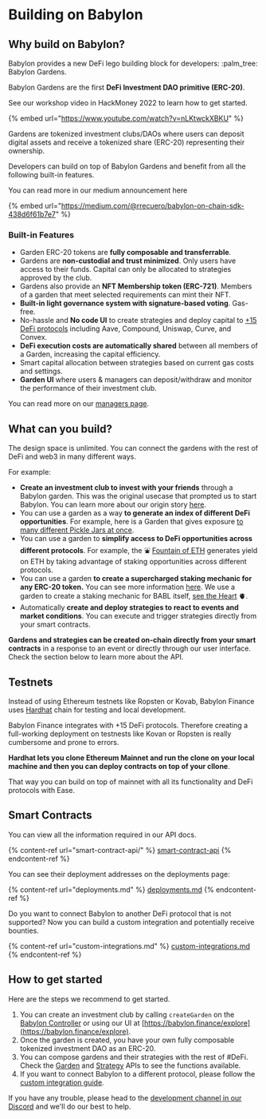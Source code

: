 # Building on Babylon

## Why build on Babylon?

Babylon provides a new DeFi lego building block for developers: :palm\_tree: Babylon Gardens.

Babylon Gardens are the first **DeFi Investment DAO primitive (ERC-20)**.

See our workshop video in HackMoney 2022 to learn how to get started.

{% embed url="https://www.youtube.com/watch?v=nLKtwckXBKU" %}

Gardens are tokenized investment clubs/DAOs where users can deposit digital assets and receive a tokenized share (ERC-20) representing their ownership.

Developers can build on top of Babylon Gardens and benefit from all the following built-in features.

You can read more in our medium announcement here

{% embed url="https://medium.com/@rrecuero/babylon-on-chain-sdk-438d6f61b7e7" %}

### Built-in Features

* Garden ERC-20 tokens are **fully composable and transferrable**.
* Gardens are **non-custodial and trust minimized**. Only users have access to their funds. Capital can only be allocated to strategies approved by the club.
* Gardens also provide an **NFT Membership token (ERC-721)**. Members of a garden that meet selected requirements can mint their NFT.
* **Built-in light governance system with signature-based voting**. Gas-free.
* No-hassle and **No code UI** to create strategies and deploy capital to [+15 DeFi protocols](../protocol/integrations.md) including Aave, Compound, Uniswap, Curve, and Convex.
* **DeFi execution costs are automatically shared** between all members of a Garden, increasing the capital efficiency.
* Smart capital allocation between strategies based on current gas costs and settings.
* **Garden UI** where users & managers can deposit/withdraw and monitor the performance of their investment club.

You can read more on our [managers page](https://www.babylon.finance/managers).

## What can you build?

The design space is unlimited. You can connect the gardens with the rest of DeFi and web3 in many different ways.&#x20;

For example:

* **Create an investment club to invest with your friends** through a Babylon garden. This was the original usecase that prompted us to start Babylon. You can learn more about our origin story [here](https://www.youtube.com/watch?v=Cn-GKRwB9wc).
* You can use a garden as a way **to generate an index of different DeFi opportunities**. For example, here is a Garden that gives exposure [to many different Pickle Jars at once](https://twitter.com/ramonrecuero/status/1522351546922520578?s=20\&t=MbqSGb9flyUdscEEWX0iSQ).
* You can use a garden to **simplify access to DeFi opportunities across different protocols**. For example, the ⛲ [Fountain of ETH](https://www.babylon.finance/garden/0xB5bD20248cfe9480487CC0de0d72D0e19eE0AcB6) generates yield on ETH by taking advantage of staking opportunities across different protocols.
* You can use a garden **to create a supercharged staking mechanic for any ERC-20 token.** You can see more information [here](https://babylon.finance/daos). We use a garden to create a staking mechanic for BABL itself, [see the Heart](https://medium.com/babylon-finance/the-heart-of-babylon-defi-3-0-6d16e35817f2) 🫀.
* Automatically **create and deploy strategies to react to events and market conditions**. You can execute and trigger strategies directly from your smart contracts.

**Gardens and strategies can be created on-chain directly from your smart contracts** in a response to an event or directly through our user interface. Check the section below to learn more about the API.

## Testnets

Instead of using Ethereum testnets like Ropsten or Kovab, Babylon Finance uses [Hardhat](https://hardhat.org/) chain for testing and local development.&#x20;

Babylon Finance integrates with +15 DeFi protocols. Therefore creating a full-working deployment on testnests like Kovan or Ropsten is really cumbersome and prone to errors.&#x20;

**Hardhat lets you clone Ethereum Mainnet and run the clone on your local machine and then you can deploy contracts on top of your cllone**.&#x20;

That way you can build on top of mainnet with all its functionality and DeFi protocols with Ease.

## Smart Contracts

You can view all the information required in our API docs.

{% content-ref url="smart-contract-api/" %}
[smart-contract-api](smart-contract-api/)
{% endcontent-ref %}

You can see their deployment addresses on the deployments page:

{% content-ref url="deployments.md" %}
[deployments.md](deployments.md)
{% endcontent-ref %}

Do you want to connect Babylon to another DeFi protocol that is not supported? Now you can build a custom integration and potentially receive bounties.

{% content-ref url="custom-integrations.md" %}
[custom-integrations.md](custom-integrations.md)
{% endcontent-ref %}

## How to get started

Here are the steps we recommend to get started.

1. You can create an investment club by calling `createGarden` on the [Babylon Controller](smart-contract-api/babcontroller.md) or using our UI at [https://babylon.finance/explore](https://babylon.finance/explore).
2. Once the garden is created, you have your own fully composable tokenized investment DAO as an ERC-20.
3. You can compose gardens and their strategies with the rest of #DeFi. Check the [Garden](smart-contract-api/garden.md) and [Strategy](smart-contract-api/strategy.md) APIs to see the functions available.
4. If you want to connect Babylon to a different protocol, please follow the [custom integration guide](custom-integrations.md).

If you have any trouble, please head to the [development channel in our Discord](https://discord.gg/KMnrHrVJZh) and we'll do our best to help.

